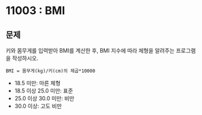 # 11003 : BMI

## 문제
키와 몸무게를 입력받아 BMI를 계산한 후,
BMI 지수에 따라 체형을 알려주는 프로그램을 작성하시오.

```BMI = 몸무게(kg)/키(cm)의 제곱*10000```

* 18.5 미만: 마른 체형
* 18.5 이상 25.0 미만: 표준
* 25.0 이상 30.0 미만: 비만
* 30.0 이상: 고도 비만
